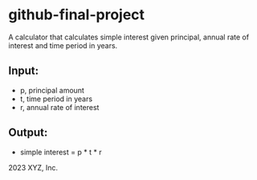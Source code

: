 # github-final-project
A calculator that calculates simple interest given principal, annual rate of interest and time period in years.
## Input:
- p, principal amount
- t, time period in years
- r, annual rate of interest
## Output:
- simple interest = p * t * r

2023 XYZ, Inc.
